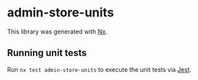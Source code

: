 # admin-store-units

This library was generated with [Nx](https://nx.dev).

## Running unit tests

Run `nx test admin-store-units` to execute the unit tests via [Jest](https://jestjs.io).
